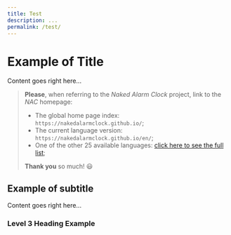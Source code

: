 ```yaml
---
title: Test
description: ...
permalink: /test/
---
```


# Example of Title

Content goes right here...

> **Please**, when referring to the *Naked Alarm Clock* project, link to the *NAC* homepage:
>
> - The global home page index: `https://nakedalarmclock.github.io/`;
> - The current language version: `https://nakedalarmclock.github.io/en/`;
> - One of the other 25 available languages: [click here to see the full list](/);
>
> **Thank you** so much! 😃

## Example of subtitle

Content goes right here...

### Level 3 Heading Example
